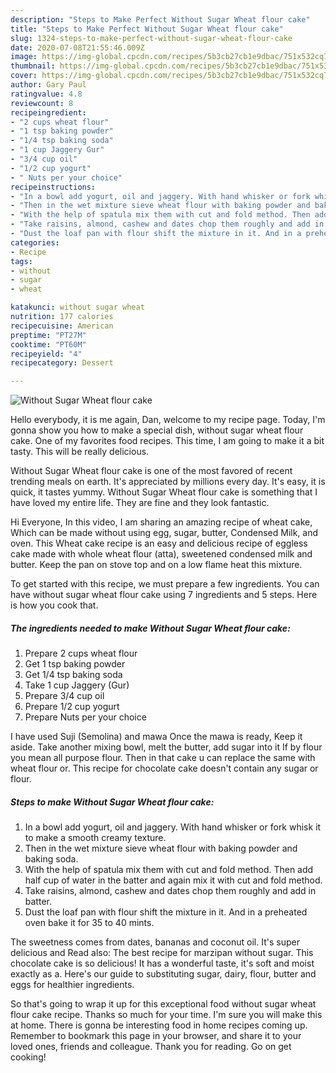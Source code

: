 ```yaml
---
description: "Steps to Make Perfect Without Sugar Wheat flour cake"
title: "Steps to Make Perfect Without Sugar Wheat flour cake"
slug: 1324-steps-to-make-perfect-without-sugar-wheat-flour-cake
date: 2020-07-08T21:55:46.009Z
image: https://img-global.cpcdn.com/recipes/5b3cb27cb1e9dbac/751x532cq70/without-sugar-wheat-flour-cake-recipe-main-photo.jpg
thumbnail: https://img-global.cpcdn.com/recipes/5b3cb27cb1e9dbac/751x532cq70/without-sugar-wheat-flour-cake-recipe-main-photo.jpg
cover: https://img-global.cpcdn.com/recipes/5b3cb27cb1e9dbac/751x532cq70/without-sugar-wheat-flour-cake-recipe-main-photo.jpg
author: Gary Paul
ratingvalue: 4.8
reviewcount: 8
recipeingredient:
- "2 cups wheat flour"
- "1 tsp baking powder"
- "1/4 tsp baking soda"
- "1 cup Jaggery Gur"
- "3/4 cup oil"
- "1/2 cup yogurt"
- " Nuts per your choice"
recipeinstructions:
- "In a bowl add yogurt, oil and jaggery. With hand whisker or fork whisk it to make a smooth creamy texture."
- "Then in the wet mixture sieve wheat flour with baking powder and baking soda."
- "With the help of spatula mix them with cut and fold method. Then add half cup of water in the batter and again mix it with cut and fold method."
- "Take raisins, almond, cashew and dates chop them roughly and add in batter."
- "Dust the loaf pan with flour shift the mixture in it. And in a preheated oven bake it for 35 to 40 mints."
categories:
- Recipe
tags:
- without
- sugar
- wheat

katakunci: without sugar wheat 
nutrition: 177 calories
recipecuisine: American
preptime: "PT27M"
cooktime: "PT60M"
recipeyield: "4"
recipecategory: Dessert

---
```



![Without Sugar Wheat flour cake](https://img-global.cpcdn.com/recipes/5b3cb27cb1e9dbac/751x532cq70/without-sugar-wheat-flour-cake-recipe-main-photo.jpg)

Hello everybody, it is me again, Dan, welcome to my recipe page. Today, I'm gonna show you how to make a special dish, without sugar wheat flour cake. One of my favorites food recipes. This time, I am going to make it a bit tasty. This will be really delicious.

Without Sugar Wheat flour cake is one of the most favored of recent trending meals on earth. It's appreciated by millions every day. It's easy, it is quick, it tastes yummy. Without Sugar Wheat flour cake is something that I have loved my entire life. They are fine and they look fantastic.

Hi Everyone, In this video, I am sharing an amazing recipe of wheat cake, Which can be made without using egg, sugar, butter, Condensed Milk, and oven. This Wheat cake recipe is an easy and delicious recipe of eggless cake made with whole wheat flour (atta), sweetened condensed milk and butter. Keep the pan on stove top and on a low flame heat this mixture.


To get started with this recipe, we must prepare a few ingredients. You can have without sugar wheat flour cake using 7 ingredients and 5 steps. Here is how you cook that.

<!--inarticleads1-->

##### The ingredients needed to make Without Sugar Wheat flour cake:

1. Prepare 2 cups wheat flour
1. Get 1 tsp baking powder
1. Get 1/4 tsp baking soda
1. Take 1 cup Jaggery (Gur)
1. Prepare 3/4 cup oil
1. Prepare 1/2 cup yogurt
1. Prepare  Nuts per your choice


I have used Suji (Semolina) and mawa Once the mawa is ready, Keep it aside. Take another mixing bowl, melt the butter, add sugar into it If by flour you mean all purpose flour. Then in that cake u can replace the same with wheat flour or. This recipe for chocolate cake doesn&#39;t contain any sugar or flour. 

<!--inarticleads2-->

##### Steps to make Without Sugar Wheat flour cake:

1. In a bowl add yogurt, oil and jaggery. With hand whisker or fork whisk it to make a smooth creamy texture.
1. Then in the wet mixture sieve wheat flour with baking powder and baking soda.
1. With the help of spatula mix them with cut and fold method. Then add half cup of water in the batter and again mix it with cut and fold method.
1. Take raisins, almond, cashew and dates chop them roughly and add in batter.
1. Dust the loaf pan with flour shift the mixture in it. And in a preheated oven bake it for 35 to 40 mints.


The sweetness comes from dates, bananas and coconut oil. It&#39;s super delicious and Read also: The best recipe for marzipan without sugar. This chocolate cake is so delicious! It has a wonderful taste, it&#39;s soft and moist exactly as a. Here&#39;s our guide to substituting sugar, dairy, flour, butter and eggs for healthier ingredients. 

So that's going to wrap it up for this exceptional food without sugar wheat flour cake recipe. Thanks so much for your time. I'm sure you will make this at home. There is gonna be interesting food in home recipes coming up. Remember to bookmark this page in your browser, and share it to your loved ones, friends and colleague. Thank you for reading. Go on get cooking!
